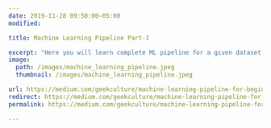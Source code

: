 ```yaml
---
date: 2019-11-28 09:50:00-05:00
modified:

title: Machine Learning Pipeline Part-I

excerpt: "Here you will learn complete ML pipeline for a given dataset, this includes data preprocessing, feature engineering and EDA"
image:
  path: /images/machine_learning_pipeline.jpeg
  thumbnail: /images/machine_learning_pipeline.jpeg

url: https://medium.com/geekculture/machine-learning-pipeline-for-beginners-retail-returns-dataset-part-i-2132cfcc9e6a
redirect: https://medium.com/geekculture/machine-learning-pipeline-for-beginners-retail-returns-dataset-part-i-2132cfcc9e6a
permalink: https://medium.com/geekculture/machine-learning-pipeline-for-beginners-retail-returns-dataset-part-i-2132cfcc9e6a

---
```


